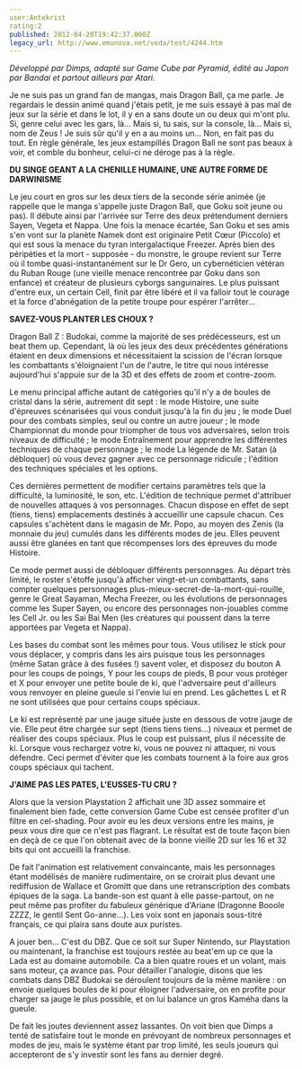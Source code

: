 ```yaml
---
user:Antekrist
rating:2
published: 2012-04-20T19:42:37.000Z
legacy_url: http://www.emunova.net/veda/test/4244.htm
---
```

_Développé par Dimps, adapté sur Game Cube par Pyramid, édité au Japon par Bandai et partout ailleurs par Atari._  

  

Je ne suis pas un grand fan de mangas, mais Dragon Ball, ça me parle. Je regardais le dessin animé quand j'étais petit, je me suis essayé à pas mal de jeux sur la série et dans le lot, il y en a sans doute un ou deux qui m'ont plu. Si, genre celui avec les gars, là... Mais si, tu sais, sur la console, là... Mais si, nom de Zeus ! Je suis sûr qu'il y en a au moins un... Non, en fait pas du tout. En règle générale, les jeux estampillés Dragon Ball ne sont pas beaux à voir, et comble du bonheur, celui-ci ne déroge pas à la règle.  

  

**DU SINGE GEANT A LA CHENILLE HUMAINE, UNE AUTRE FORME DE DARWINISME**  

Le jeu court en gros sur les deux tiers de la seconde série animée (je rappelle que le manga s'appelle juste Dragon Ball, que Goku soit jeune ou pas). Il débute ainsi par l'arrivée sur Terre des deux prétendument derniers Sayen, Vegeta et Nappa. Une fois la menace écartée, San Goku et ses amis s'en vont sur la planète Namek dont est originaire Petit Cœur (Piccolo) et qui est sous la menace du tyran intergalactique Freezer. Après bien des péripéties et la mort - supposée - du monstre, le groupe revient sur Terre où il tombe quasi-instantanément sur le Dr Gero, un cybernéticien vétéran du Ruban Rouge (une vieille menace rencontrée par Goku dans son enfance) et créateur de plusieurs cyborgs sanguinaires. Le plus puissant d'entre eux, un certain Cell, finit par être libéré et il va falloir tout le courage et la force d'abnégation de la petite troupe pour espérer l'arrêter...  

  

**SAVEZ-VOUS PLANTER LES CHOUX ?**  

Dragon Ball Z : Budokai, comme la majorité de ses prédécesseurs, est un beat them up. Cependant, là où les jeux des deux précédentes générations étaient en deux dimensions et nécessitaient la scission de l'écran lorsque les combattants s'éloignaient l'un de l'autre, le titre qui nous intéresse aujourd'hui s'appuie sur de la 3D et des effets de zoom et contre-zoom.  

Le menu principal affiche autant de catégories qu'il n'y a de boules de cristal dans la série, autrement dit sept : le mode Histoire, une suite d'épreuves scénarisées qui vous conduit jusqu'à la fin du jeu ; le mode Duel pour des combats simples, seul ou contre un autre joueur ; le mode Championnat du monde pour triompher de tous vos adversaires, selon trois niveaux de difficulté ; le mode Entraînement pour apprendre les différentes techniques de chaque personnage ; le mode La légende de Mr. Satan (à débloquer) où vous devez gagner avec ce personnage ridicule ; l'édition des techniques spéciales et les options.  

Ces dernières permettent de modifier certains paramètres tels que la difficulté, la luminosité, le son, etc. L'édition de technique permet d'attribuer de nouvelles attaques à vos personnages. Chacun dispose en effet de sept (tiens, tiens) emplacements destinés à accueillir une capsule chacun. Ces capsules s'achètent dans le magasin de Mr. Popo, au moyen des Zenis (la monnaie du jeu) cumulés dans les différents modes de jeu. Elles peuvent aussi être glanées en tant que récompenses lors des épreuves du mode Histoire.  

Ce mode permet aussi de débloquer différents personnages. Au départ très limité, le roster s'étoffe jusqu'à afficher vingt-et-un combattants, sans compter quelques personnages plus-mieux-secret-de-la-mort-qui-rouille, genre le Great Sayaman, Mecha Freezer, ou les évolutions de personnages comme les Super Sayen, ou encore des personnages non-jouables comme les Cell Jr. ou les Sai Bai Men (les créatures qui poussent dans la terre apportées par Vegeta et Nappa).  

Les bases du combat sont les mêmes pour tous. Vous utilisez le stick pour vous déplacer, y compris dans les airs puisque tous les personnages (même Satan grâce à des fusées !) savent voler, et disposez du bouton A pour les coups de poings, Y pour les coups de pieds, B pour vous protéger et X pour envoyer une petite boule de ki, que l'adversaire peut d'ailleurs vous renvoyer en pleine gueule si l'envie lui en prend. Les gâchettes L et R ne sont utilisées que pour certains coups spéciaux.  

Le ki est représenté par une jauge située juste en dessous de votre jauge de vie. Elle peut être chargée sur sept (tiens tiens tiens...) niveaux et permet de réaliser des coups spéciaux. Plus le coup est puissant, plus il nécessite de ki. Lorsque vous rechargez votre ki, vous ne pouvez ni attaquer, ni vous défendre. Ceci permet d'éviter que les combats tournent à la foire aux gros coups spéciaux qui tachent.  

  

**J'AIME PAS LES PATES, L'EUSSES-TU CRU ?**  

Alors que la version Playstation 2 affichait une 3D assez sommaire et finalement bien fade, cette conversion Game Cube est censée profiter d'un filtre en cel-shading. Pour avoir eu les deux versions entre les mains, je peux vous dire que ce n'est pas flagrant. Le résultat est de toute façon bien en deçà de ce que l'on obtenait avec de la bonne vieille 2D sur les 16 et 32 bits qui ont accueilli la franchise.  

De fait l'animation est relativement convaincante, mais les personnages étant modélisés de manière rudimentaire, on se croirait plus devant une rediffusion de Wallace et Gromitt que dans une retranscription des combats épiques de la saga. La bande-son est quant à elle passe-partout, on ne peut même pas profiter du fabuleux générique d'Ariane (Dragonne Booole ZZZZ, le gentil Sent Go-anne...). Les voix sont en japonais sous-titré français, ce qui plaira sans doute aux puristes.  

A jouer ben... C'est du DBZ. Que ce soit sur Super Nintendo, sur Playstation ou maintenant, la franchise est toujours restée au beat'em up ce que la Lada est au domaine automobile. Ca a bien quatre roues et un volant, mais sans moteur, ça avance pas. Pour détailler l'analogie, disons que les combats dans DBZ Budokai se déroulent toujours de la même manière : on envoie quelques boules de ki pour éloigner l'adversaire, on en profite pour charger sa jauge le plus possible, et on lui balance un gros Kaméha dans la gueule.  

De fait les joutes deviennent assez lassantes. On voit bien que Dimps a tenté de satisfaire tout le monde en prévoyant de nombreux personnages et modes de jeu, mais le système étant par trop limité, les seuls joueurs qui accepteront de s'y investir sont les fans au dernier degré.